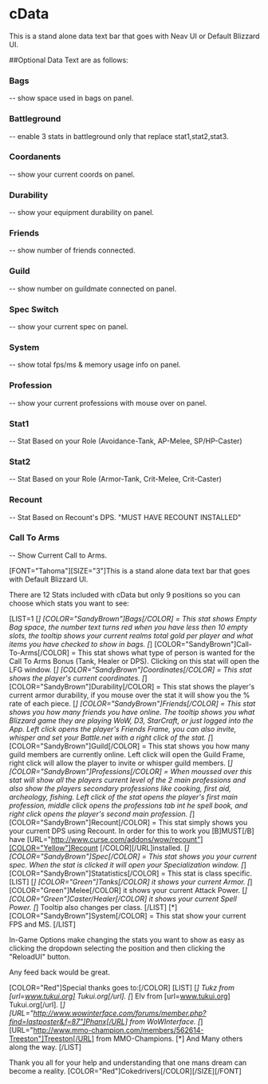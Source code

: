 # cData
This is a stand alone data text bar that goes with Neav UI or Default Blizzard UI.

##Optional Data Text are as follows: 

### Bags
 -- show space used in bags on panel.
 
### Battleground
 -- enable 3 stats in battleground only that replace stat1,stat2,stat3.
 
### Coordanents
 -- show your current coords on panel.
 
### Durability
 -- show your equipment durability on panel.
 
### Friends
 -- show number of friends connected.
 
### Guild
 -- show number on guildmate connected on panel.

### Spec Switch
 -- show your current spec on panel.
 
### System
 -- show total fps/ms & memory usage info on panel.
 
### Profession
 -- show your current professions with mouse over on panel.
 
### Stat1
 -- Stat Based on your Role (Avoidance-Tank, AP-Melee, SP/HP-Caster)
 
### Stat2
 -- Stat Based on your Role (Armor-Tank, Crit-Melee, Crit-Caster)
 
### Recount
 -- Stat Based on Recount's DPS. "MUST HAVE RECOUNT INSTALLED"
 
### Call To Arms
 -- Show Current Call to Arms.
 
[FONT="Tahoma"][SIZE="3"]This is a stand alone data text bar that goes with  Default Blizzard UI.

There are 12 Stats included with cData but only 9 positions so you can choose which stats you want to see:

[LIST=1
[*] [COLOR="SandyBrown"]Bags[/COLOR] = This stat shows Empty Bag space, the number text turns red when you have less then 10 empty slots, the tooltip shows your current realms total gold per player and what items you have checked to show in bags.
[*] [COLOR="SandyBrown"]Call-To-Arms[/COLOR] = This stat shows what type of person is wanted for the Call To Arms Bonus (Tank, Healer or DPS). Clicking on this stat will open the LFG window.
[*] [COLOR="SandyBrown"]Coordinates[/COLOR] = This stat shows the player's current coordinates.
[*] [COLOR="SandyBrown"]Durability[/COLOR] = This stat shows the player's current armor durability, if you mouse over the stat it will show you the % rate of each piece.
[*] [COLOR="SandyBrown"]Friends[/COLOR] = This stat shows you how many friends you have online. The tooltip shows you what Blizzard game they are playing WoW, D3, StarCraft, or just logged into the App. Left click opens the player's Friends Frame, you can also invite, whisper and set your Battle.net with a right click of the stat.
[*] [COLOR="SandyBrown"]Guild[/COLOR] = This stat shows you how many guild members are currently online. Left click will open the Guild Frame, right click will allow the player to invite or whisper guild members.
[*] [COLOR="SandyBrown"]Professions[/COLOR] = When moussed over this stat will show all the players current level of the 2 main professions and also show the players secondary professions like cooking, first aid, archeology, fishing. Left click of the stat opens the player's first main profession, middle click opens the professions tab int he spell book, and right click opens the player's second main profession.
[*] [COLOR="SandyBrown"]Recount[/COLOR] = This stat simply shows you your current DPS using Recount. In order for this to work you [B]MUST[/B] have [URL="http://www.curse.com/addons/wow/recount"][COLOR="Yellow"]Recount [/COLOR][/URL]installed.
[*] [COLOR="SandyBrown"]Spec[/COLOR] = This stat shows you your current spec. When the stat is clicked it will open your Specialization window. 
[*] [COLOR="SandyBrown"]Statatistics[/COLOR] = This stat is class specific. 
[LIST]
[*] [COLOR="Green"]Tanks[/COLOR] it shows your current Armor. [*] [COLOR="Green"]Melee[/COLOR] it shows your current Attack Power. [*] [COLOR="Green"]Caster/Healer[/COLOR] it shows your current Spell Power. [*] Tooltip also changes per class.
[/LIST]
[*] [COLOR="SandyBrown"]System[/COLOR] = This stat show your current FPS and MS.
[/LIST]

In-Game Options make changing the stats you want to show as easy as clicking the dropdown selecting the position and then clicking the "ReloadUI" button.

Any feed back would be great.

[COLOR="Red"]Special thanks goes to:[/COLOR]
[LIST]
[*] Tukz from [url=www.tukui.org] Tukui.org[/url].
[*] Elv from [url=www.tukui.org] Tukui.org[/url].
[*] [URL="http://www.wowinterface.com/forums/member.php?find=lastposter&f=87"]Phanx[/URL] from WoWInterface.
[*] [URL="http://www.mmo-champion.com/members/562614-Treeston"]Treeston[/URL] from MMO-Champions.
[*] And Many others along the way.
[/LIST]

Thank you all for your help and understanding that one mans dream can become a reality.
[COLOR="Red"]Cokedrivers[/COLOR][/SIZE][/FONT]